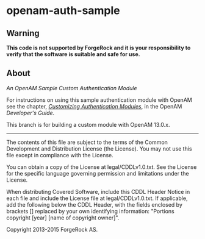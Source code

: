 # openam-auth-sample

## Warning
**This code is not supported by ForgeRock and it is your responsibility to verify that the software is suitable and safe for use.**

## About

*An OpenAM Sample Custom Authentication Module*

For instructions on using this sample authentication
module with OpenAM see the chapter,
*[Customizing Authentication Modules](http://openam.forgerock.org/doc/bootstrap/dev-guide/#sec-auth-spi)*,
in the OpenAM *Developer's Guide*.

This branch is for building a custom module with OpenAM 13.0.x.

* * *

The contents of this file are subject to the terms of the Common Development and
Distribution License (the License). You may not use this file except in compliance with the
License.

You can obtain a copy of the License at legal/CDDLv1.0.txt. See the License for the
specific language governing permission and limitations under the License.

When distributing Covered Software, include this CDDL Header Notice in each file and include
the License file at legal/CDDLv1.0.txt. If applicable, add the following below the CDDL
Header, with the fields enclosed by brackets [] replaced by your own identifying
information: "Portions copyright [year] [name of copyright owner]".

Copyright 2013-2015 ForgeRock AS.
